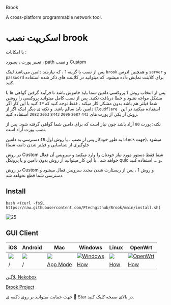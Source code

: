 Brook

A cross-platform programmable network tool.

# اسکریپت نصب brook
با امکانات :

تغییر پورت ، پسورد ، path و نصب Custom

پس از نصب با گزينه 1 ، که نیازمند دامین می‌باشد لینک `brook` و همچنین ادرس `server` و `password` برای کلاینت نمایش داده میشود. که میتوانید در کلاینت های ذکر شده استفاده کنید.

پس از انتخاب روش 1 پروکسی دامین شما باید خاموش باشد تا فرآیند گرفتن گواهی ها با مشکل مواجه نشود و خطا دریافت نکنید. پس از نصب کامل میتوانید پروکسی را روشن کنید با این کار اگر `IP` شما فیلتر هم باشد بدون مشکل کار میکند . فقط توجه کنید که دامین باید سالم باشد.
و نکته ی دیگر  اینکه اگر از `Cloudflare ` استفاده میکنید در این روش از یکی از پورت های `443` `2087` `2096` `8443` `2053` `2083` استفاده کنید.

نکته: پورت `80` آزاد باشد چون نیاز است که برای دامین شما گواهی گرفته شود. پس از نصب پورت آزاد است.

دسترسی به دامین `IR` به طور خودکار پس از نصب ، با روش اول `block` میشود .(جهت جلوگیری از شناسایی و فیلتر شدن دامنه شما)

در روش Custom شما فقط دستور مورد نیاز خودتان را وارد میکنید و سرویس آن فعال خواهد شد .
با این کار میتوانید از روش بدون دامین و یا پروتکل quic و ... استفاده کنید. 

در روش Custom و روش 1 ، پس از ریستارت شدن مجدد سرویس فعال میشود و دسترسی شما قطع نخواهد شد.


## Install
```
bash <(curl -fsSL https://raw.githubusercontent.com/Ptechgithub/Brook/main/install.sh)
```
![25](https://raw.githubusercontent.com/Ptechgithub/configs/main/media/25.jpg)


## GUI Client

| iOS | Android      | Mac    |Windows      |Linux        |OpenWrt      |
| --- | --- | --- | --- | --- | --- |
| [![](https://brook.app/images/appstore.png)](https://apps.apple.com/us/app/brook-network-tool/id1216002642) | [![](https://brook.app/images/android.png)](https://github.com/txthinking/brook/releases/latest/download/Brook.apk) | [![](https://brook.app/images/mac.png)](https://apps.apple.com/us/app/brook-network-tool/id1216002642) | [![Windows](https://brook.app/images/windows.png)](https://github.com/txthinking/brook/releases/latest/download/Brook.msix) | [![](https://brook.app/images/linux.png)](https://github.com/txthinking/brook/releases/latest/download/Brook.bin) | [![OpenWrt](https://brook.app/images/openwrt.png)](https://github.com/txthinking/brook/releases) |
| / | / | [App Mode](https://www.txthinking.com/talks/articles/macos-app-mode-en.article) | [How](https://www.txthinking.com/talks/articles/msix-brook-en.article) | [How](https://www.txthinking.com/talks/articles/linux-app-brook-en.article) | [How](https://www.txthinking.com/talks/articles/brook-openwrt-en.article) |

[پلاگین Nekobox](https://github.com/MatsuriDayo/plugins/releases/tag/Brook-v20220707-1)


[Brook Project](https://github.com/txthinking/brook)

جهت حمایت میتوانید بر روی دکمه ی 🌟 Star  در بالای صفحه کلیک کنید.